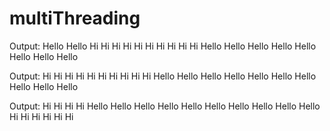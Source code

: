 # multiThreading

Output: Hello Hello Hi Hi Hi Hi Hi Hi Hi Hi Hi Hi Hello Hello Hello Hello Hello Hello Hello Hello

Output: Hi Hi Hi Hi Hi Hi Hi Hi Hi Hi Hello Hello Hello Hello Hello Hello Hello Hello Hello Hello

Output: Hi Hi Hi Hi Hello Hello Hello Hello Hello Hello Hello Hello Hello Hello Hi Hi Hi Hi Hi Hi
